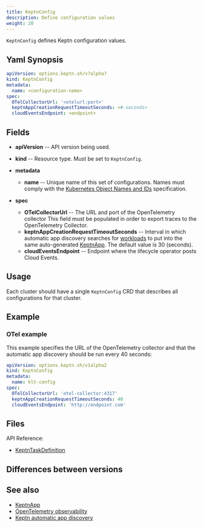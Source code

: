 ```yaml
---
title: KeptnConfig
description: Define configuration values
weight: 20
---
```


`KeptnConfig` defines Keptn configuration values.

## Yaml Synopsis

```yaml
apiVersion: options.keptn.sh/v?alpha?
kind: KeptnConfig
metadata:
  name: <configuration-name>
spec:
  OTelCollectorUrl: '<otelurl:port>'
  keptnAppCreationRequestTimeoutSeconds: <#-seconds>
  cloudEventsEndpoint: <endpoint>
```

## Fields

* **apiVersion** -- API version being used.
* **kind** -- Resource type.
   Must be set to `KeptnConfig`.

* **metadata**
  * **name** -- Unique name of this set of configurations.
    Names must comply with the
    [Kubernetes Object Names and IDs](https://kubernetes.io/docs/concepts/overview/working-with-objects/names/#dns-subdomain-names)
    specification.

* **spec**
  * **OTelCollectorUrl** -- The URL and port of the OpenTelemetry collector
    This field must be populated
    in order to export traces to the OpenTelemetry Collector.
  * **keptnAppCreationRequestTimeoutSeconds** --
    Interval in which automatic app discovery searches for [workloads](https://kubernetes.io/docs/concepts/workloads/)
    to put into the same auto-generated [KeptnApp](app.md).
    The default value is 30 (seconds).
  * **cloudEventsEndpoint** --
    Endpoint where the lifecycle operator posts Cloud Events.

## Usage

Each cluster should have a single `KeptnConfig` CRD
that describes all configurations for that cluster.

## Example

### OTel example

This example specifies the URL of the OpenTelemetry collector
and that the automatic app discovery should be run every 40 seconds:

```yaml
apiVersion: options.keptn.sh/v1alpha2
kind: KeptnConfig
metadata:
  name: klt-config
spec:
  OTelCollectorUrl: 'otel-collector:4317'
  keptnAppCreationRequestTimeoutSeconds: 40
  cloudEventsEndpoint: 'http://endpoint.com'
```

## Files

API Reference:

* [KeptnTaskDefinition](../crd-ref/lifecycle/v1alpha3/_index.md#keptntaskdefinition)

## Differences between versions

## See also

* [KeptnApp](../yaml-crd-ref/app.md)
* [OpenTelemetry observability](../implementing/otel.md)
* [Keptn automatic app discovery](../implementing/integrate/_index.md/#use-keptn-automatic-app-discovery)
